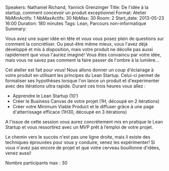 Speakers: Nathaniel Richand, Yannick Grenzinger
Title: De l'idée à la startup, comment concevoir un produit exceptionnel
Format: Atelier
NbMinActifs: 1
NbMaxActifs: 30
NbMax: 30
Room: 2
Start_date: 2013-05-23 16:00
Duration: 180 minutes
Tags: Lean, Parcours non-informatique
Summary:

Vous avez une super idée en tête et vous vous posez plein de questions sur comment la concrétiser.
Ou peut-être même mieux, vous l'avez déjà développé et mis à disposition, mais votre produit ne décolle pas aussi rapidement que vous l'auriez imaginé!
Vous êtes convaincu par votre idée, mais vous ne savez pas comment la faire passer de l'ombre à la lumière...

Cet atelier est fait pour vous!
Nous allons donner un coup d'éclairage à votre produit en utilisant les principes du Lean Startup.
Celui-ci permet de formaliser ses hypothèses lorsque l'on lance un produit et d'expérimenter avec des itérations ultra rapide.
Durant ces trois heures vous allez :

- Apprendre le Lean Startup (10’)
- Créer le Business Canvas de votre projet (1H, découpé en 2 itérations)
- Créer votre Minimum Viable Product et le diffuser grâce à une page d'atterrissage efficace (1H30, découpé en 3 itérations)

A l'issue de cette session vous aurez concrètement mis en pratique le Lean Startup et vous ressortirez avec un MVP prêt à l’emploi de votre projet.

Le chemin vers le succès n'est pas une ligne droite, mais il existe des techniques éprouvées pour vous y conduire, venez les expérimenter!
Si vous n'avez pas encore de projet et que votre cerveau bouillonne d'idées, venez aussi!

Nombre participants max : 30
